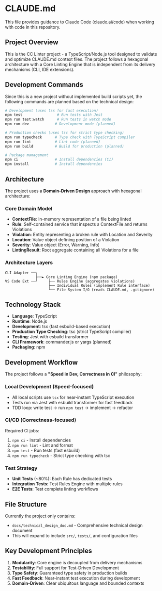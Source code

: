 # CLAUDE.md

This file provides guidance to Claude Code (claude.ai/code) when working with code in this repository.

## Project Overview

This is the CC Linter project - a TypeScript/Node.js tool designed to validate and optimize CLAUDE.md context files. The project follows a hexagonal architecture with a Core Linting Engine that is independent from its delivery mechanisms (CLI, IDE extensions).

## Development Commands

Since this is a new project without implemented build scripts yet, the following commands are planned based on the technical design:

```bash
# Development (uses tsx for fast execution)
npm test                # Run tests with Jest
npm run test:watch      # Run tests in watch mode
npm run dev            # Development mode (planned)

# Production checks (uses tsc for strict type checking)
npm run typecheck      # Type check with TypeScript compiler
npm run lint           # Lint code (planned)
npm run build          # Build for production (planned)

# Package management
npm ci                 # Install dependencies (CI)
npm install            # Install dependencies
```

## Architecture

The project uses a **Domain-Driven Design** approach with hexagonal architecture:

### Core Domain Model
- **ContextFile**: In-memory representation of a file being linted
- **Rule**: Self-contained service that inspects a ContextFile and returns Violations
- **Violation**: Entity representing a broken rule with Location and Severity
- **Location**: Value object defining position of a Violation
- **Severity**: Value object (Error, Warning, Info)
- **LintingResult**: Root aggregate containing all Violations for a file

### Architecture Layers
```
CLI Adapter ──┐
              ├──► Core Linting Engine (npm package)
VS Code Ext ──┘     ├── Rules Engine (aggregates violations)
                    ├── Individual Rules (implement Rule interface)
                    └── File System I/O (reads CLAUDE.md, .gitignore)
```

## Technology Stack

- **Language**: TypeScript
- **Runtime**: Node.js
- **Development**: tsx (fast esbuild-based execution)
- **Production Type Checking**: tsc (strict TypeScript compiler)
- **Testing**: Jest with esbuild transformer
- **CLI Framework**: commander.js or yargs (planned)
- **Packaging**: npm

## Development Workflow

The project follows a **"Speed in Dev, Correctness in CI"** philosophy:

### Local Development (Speed-focused)
- All local scripts use `tsx` for near-instant TypeScript execution
- Tests run via Jest with esbuild transformer for fast feedback
- TDD loop: write test → run `npm test` → implement → refactor

### CI/CD (Correctness-focused)
Required CI jobs:
1. `npm ci` - Install dependencies
2. `npm run lint` - Lint and format
3. `npm test` - Run tests (fast esbuild)
4. `npm run typecheck` - Strict type checking with tsc

### Test Strategy
- **Unit Tests** (~80%): Each Rule has dedicated tests
- **Integration Tests**: Test Rules Engine with multiple rules
- **E2E Tests**: Test complete linting workflows

## File Structure

Currently the project only contains:
- `docs/technical_design_doc.md` - Comprehensive technical design document
- This will expand to include `src/`, `tests/`, and configuration files

## Key Development Principles

1. **Modularity**: Core engine is decoupled from delivery mechanisms
2. **Testability**: Full support for Test-Driven Development
3. **Type Safety**: Guaranteed type safety in production builds
4. **Fast Feedback**: Near-instant test execution during development
5. **Domain-Driven**: Clear ubiquitous language and bounded contexts
